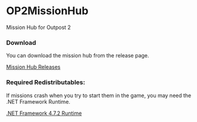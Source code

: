 # OP2MissionHub
Mission Hub for Outpost 2

### Download
You can download the mission hub from the release page.

[Mission Hub Releases](https://github.com/TechCor8/OP2MissionHub/releases)

### Required Redistributables:

If missions crash when you try to start them in the game, you may need the .NET Framework Runtime.

[.NET Framework 4.7.2 Runtime](https://dotnet.microsoft.com/download/dotnet-framework/net472)
